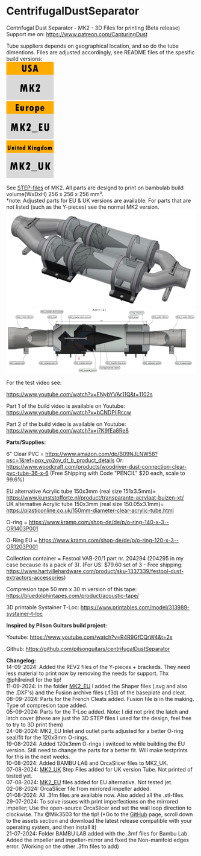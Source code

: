 # CentrifugalDustSeparator
Centrifugal Dust Separator - MK2 - 3D Files for printing (Beta release)<br>
Support me on: https://www.patreon.com/CapturingDust

Tube suppliers depends on geographical location, and so do the tube dimentions.
Files are adjusted accordingly, see README files of the spesific build versions:<br>
<a target="_blank" rel="noopener noreferrer" href="MK2/"><img src="/MK2/IMAGES/USA-MK2.jpg" alt="" style="max-width: 25%;"></a>   
<a target="_blank" rel="noopener noreferrer" href="MK2_EU/"><img src="/MK2/IMAGES/EU-MK2_EU.jpg" alt="" style="max-width: 25%;"></a>   
<a target="_blank" rel="noopener noreferrer" href="MK2_UK/"><img src="/MK2/IMAGES/UK-MK2_UK.jpg" alt="" style="max-width: 25%;"></a>

See <a target="_blank" rel="noopener noreferrer" href="MK2/STEP/">STEP-files</a> of MK2. All parts are designd to print on bambulab build volume(WxDxH) 256 x 256 x 256 mm³. 
<br>*note: Adjusted parts for EU & UK versions are available. For parts that are not listed (such as the Y-pieces) see the normal MK2 version.<br>
<a target="_blank" rel="noopener noreferrer" href="MK2/STEP/"><img src="/MK2/IMAGES/MK2.JPG" alt="" style="max-width: 100%;"></a>
<a target="_blank" rel="noopener noreferrer" href="MK2/MK2 Dust Separator.pdf"><img src="/MK2/IMAGES/MK2_intersection_A-A_PDF.JPG" alt="" style="max-width: 100%;"></a>

For the test video see:

https://www.youtube.com/watch?v=ENybYVAr11Q&t=1102s

Part 1 of the build video is available on Youtube: https://www.youtube.com/watch?v=bCNDPIjRccw

Part 2 of the build video is available on Youtube:
https://www.youtube.com/watch?v=j7K9fEa8Re8

<b>Parts/Supplies:</b>

6" Clear PVC  = https://www.amazon.com/dp/B09NJLNW58?psc=1&ref=ppx_yo2ov_dt_b_product_details
Or: https://www.woodcraft.com/products/woodriver-dust-connection-clear-pvc-tube-36-x-6 (Free Shipping with Code "PENCIL" $20 each, scale to 99.6%)

EU alternative Acrylic tube 150x3mm (real size 151x3.5mm)= https://www.kunststofforte.nl/product/transparante-acrylaat-buizen-xt/<br>
UK alternative Acrylic tube 150x3mm (real size 150.05x3.1mm)= https://plasticonline.co.uk/150mm-diameter-clear-acrylic-tube.html

O-ring        = https://www.kramp.com/shop-de/de/p/o-ring-140-x-3--OR1403P001

O-Ring EU      =
https://www.kramp.com/shop-de/de/p/o-ring-120-x-3--OR1203P001

Collection container        = Festool VAB-20/1 part nr. 204294 (204295 in my case because its a pack of 3).
(For US: $79.60 set of 3 - Free shipping: https://www.hartvillehardware.com/product/sku-1337339/festool-dust-extractors-accessories)

Compresion tape 50 mm x 30 m version of this tape: https://bluedolphintapes.com/product/acoustic-tape/

3D printable Systainer T-Loc: https://www.printables.com/model/313989-systainer-t-loc

<b>Inspired by Pilson Guitars build project:</b>

Youtube: https://www.youtube.com/watch?v=R4R9GfCQrW4&t=2s

Github: https://github.com/pilsonguitars/centrifugalDustSeparator


<b>Changelog:</b><br>
14-09-2024: Added the REV2 files of the Y-pieces + brackeds. They need less material to print now by removing the needs for support. Thx @philreindl for the tip!<br>
11-09-2024: In the folder <a target="_blank" rel="noopener noreferrer" href="MK2_EU/">MK2_EU</a> I added the Shaper files (.svg and also the .DXF's) and the Fusion archive files (.f3d) of the baseplate and cleat.<br>
08-09-2024: Parts for the French Cleats added. Fusion file is in the making. Type of compresion tape added.<br>
05-09-2024: Parts for the T-Loc added. Note: I did not print the latch and latch cover (these are just the 3D STEP files I used for the design, feel free to try to 3D print them)<br>
24-08-2024: MK2_EU Inlet and outlet parts adjusted for a better O-ring seal/fit for the 120x3mm O-rings.<br>
19-08-2024: Added 120x3mm O-rings i switced to while building the EU version. Still need to change the parts for a better fit. Will make testprints for this in the next weeks.<br>
10-08-2024: Added BAMBU LAB and OrcaSlicer files to MK2_UK.<br>
07-08-2024: <a target="_blank" rel="noopener noreferrer" href="MK2_UK/">MK2_UK</a> Step Files added for UK version Tube. Not printed of tested yet. <br>
07-08-2024: <a target="_blank" rel="noopener noreferrer" href="MK2_EU/">MK2_EU</a> files added for EU alternative. Not tested jet. <br>
02-08-2024: OrcaSlicer file from mirrored impeller added.<br>
01-08-2024: All .3fm files are available now. Also added all the .stl-files.<br>
29-07-2024: To solve issues with print imperfections on the mirrored impeller; Use the open-source OrcaSlicer and set the wall loop direction to clockwise. Thx @Mik3503 for the tip!
(*Go to the <a target="_blank" rel="noopener noreferrer" href="[MK2/STEP/](https://github.com/SoftFever/OrcaSlicer/releases)">GitHub</a> page, scroll down to the assets section and download the latest release compatible with your operating system, and then install it)<br>
21-07-2024: Folder BAMBU LAB added with the .3mf files for Bambu Lab. Added the impeller and impeller-mirror and fixed the Non-manifold edges error. (Working on the other .3fm files to add)
